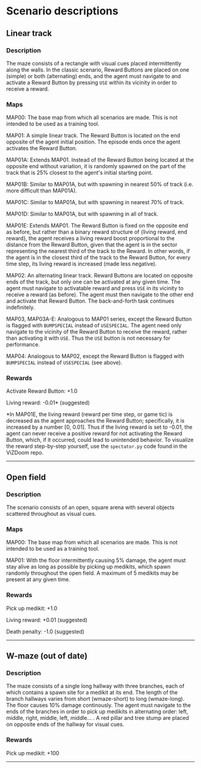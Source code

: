# Scenario descriptions
## Linear track
### Description
The maze consists of a rectangle with visual cues placed intermittently along the walls. In the classic scenario, Reward Buttons are placed on one (simple) or both (alternating) ends, and the agent must navigate to and activate a Reward Button by pressing `USE` within its vicinity in order to receive a reward.

### Maps
MAP00: The base map from which all scenarios are made. This is not intended to be used as a training tool.

MAP01: A simple linear track. The Reward Button is located on the end opposite of the agent initial position. The episode ends once the agent activates the Reward Button.

MAP01A: Extends MAP01. Instead of the Reward Button being located at the opposite end without variation, it is randomly spawned on the part of the track that is 25% closest to the agent's initial starting point.

MAP01B: Similar to MAP01A, but with spawning in nearest 50% of track (i.e. more difficult than MAP01A).

MAP01C: Similar to MAP01A, but with spawning in nearest 70% of track.

MAP01D: Similar to MAP01A, but with spawning in all of track.

MAP01E: Extends MAP01. The Reward Button is fixed on the opposite end as before, but rather than a binary reward structure of {living reward, end reward}, the agent receives a living reward boost proportional to the distance from the Reward Button, given that the agent is in the sector representing the nearest third of the track to the Reward. In other words, if the agent is in the closest third of the track to the Reward Button, for every time step, its living reward is increased (made less negative).

MAP02: An alternating linear track. Reward Buttons are located on opposite ends of the track, but only one can be activated at any given time. The agent must navigate to activatable reward and press `USE` in its vicinity to receive a reward (as before). The agent must then navigate to the other end and activate that Reward Button. The back-and-forth task continues indefinitely.

MAP03, MAP03A-E: Analogous to MAP01 series, except the Reward Button is flagged with `BUMPSPECIAL` instead of `USESPECIAL`. The agent need only navigate to the vicinity of the Reward Button to receive the reward, rather than activating it with `USE`. Thus the `USE` button is not necessary for performance.

MAP04: Analogous to MAP02, except the Reward Button is flagged with `BUMPSPECIAL` instead of `USESPECIAL` (see above).

### Rewards
Activate Reward Button: +1.0

Living reward: -0.01* (suggested)

*In MAP01E, the living reward (reward per time step, or game tic) is decreased as the agent approaches the Reward Button; specifically, it is increased by a number [0, 0.01]. Thus if the living reward is set to -0.01, the agent can never receive a positive reward for not activating the Reward Button, which, if it occurred, could lead to unintended behavior. To visualize the reward step-by-step yourself, use the `spectator.py` code found in the ViZDoom repo.

---
## Open field
### Description
The scenario consists of an open, square arena with several objects scattered throughout as visual cues.

### Maps
MAP00: The base map from which all scenarios are made. This is not intended to be used as a training tool.

MAP01: With the floor intermittently causing 5% damage, the agent must stay alive as long as possible by picking up medikits, which spawn randomly throughout the open field. A maximum of 5 medikits may be present at any given time.

### Rewards
Pick up medikit: +1.0

Living reward: +0.01 (suggested)

Death penalty: -1.0 (suggested)

---
## W-maze (out of date)
### Description
The maze consists of a single long hallway with three branches, each of which contains a spawn site for a medikit at its end. The length of the branch hallways varies from short (wmaze-short) to long (wmaze-long). The floor causes 10% damage continously. The agent must navigate to the ends of the branches in order to pick up medikits in alternating order: left, middle, right, middle, left, middle... . A red pillar and tree stump are placed on opposite ends of the hallway for visual cues.

### Rewards
Pick up medikit: +100

---
